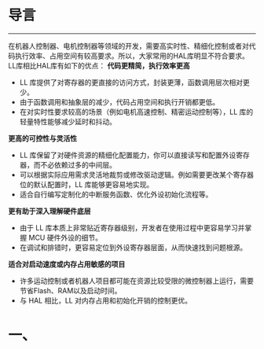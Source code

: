 # 导言
---
在机器人控制器、电机控制器等领域的开发，需要高实时性、精细化控制或者对代码执行效率、占用空间有较高要求。所以，大家常用的HAL库明显不符合要求。
LL库相比HAL库有如下的优点：
**代码更精简，执行效率更高**
 - LL 库提供了对寄存器的更直接的访问方式，封装更薄，函数调用层次相对更少。
- 由于函数调用和抽象层的减少，代码占用空间和执行开销都更低。
- 在对实时性要求较高的场景（例如电机高速控制、精密运动控制等），LL 库的轻量特性能够减少延时和抖动。

**更高的可控性与灵活性**
- LL 库保留了对硬件资源的精细化配置能力，你可以直接读写和配置外设寄存器，而不必依赖过多的中间层。
- 可以根据实际应用需求灵活地裁剪或修改驱动逻辑。例如需要更改某个寄存器位的默认配置时，LL 库能够更容易地实现。
- 适合自行编写定制化的中断服务函数、优化外设初始化流程等。

**更有助于深入理解硬件底层**
- 由于 LL 库本质上非常贴近寄存器级别，开发者在使用过程中更容易学习并掌握 MCU 硬件外设的细节。
- 在调试和排错时，更容易定位到外设寄存器层面，从而快速找到问题根源。

**适合对启动速度或内存占用敏感的项目**
- 许多运动控制或者机器人项目都可能在资源比较受限的微控制器上运行，需要节省Flash、RAM以及启动时间。
- 与 HAL 相比，LL 对内存占用和初始化开销的控制更优。



# 一、